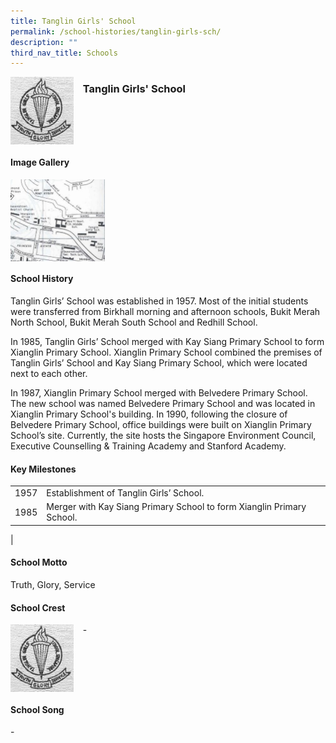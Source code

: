 ```yaml
---
title: Tanglin Girls' School
permalink: /school-histories/tanglin-girls-sch/
description: ""
third_nav_title: Schools
---
```

<img src="/images/tanglingirlssch1.png" style="width:20%;margin-right:15px;" align = "left">

### **Tanglin Girls' School**

<br clear="left">

#### **Image Gallery**

<p><a href="https://staging.d1yxymztqoj7qn.amplifyapp.com/images/pic.jpg">  
<img src="/images/tanglingirlssch2.jpg" style="width:30%;margin-right:15px;" align = "left">
</a></p>

<br clear="left">

#### **School History**
Tanglin Girls’ School was established in 1957. Most of the initial students were transferred from Birkhall morning and afternoon schools, Bukit Merah North School, Bukit Merah South School and Redhill School.

In 1985, Tanglin Girls’ School merged with Kay Siang Primary School to form Xianglin Primary School. Xianglin Primary School combined the premises of Tanglin Girls’ School and Kay Siang Primary School, which were located next to each other.

In 1987, Xianglin Primary School merged with Belvedere Primary School. The new school was named Belvedere Primary School and was located in Xianglin Primary School's building. In 1990, following the closure of Belvedere Primary School, office buildings were built on Xianglin Primary School’s site. Currently, the site hosts the Singapore Environment Council, Executive Counselling & Training Academy and Stanford Academy.

#### **Key Milestones**

|  |  |
|:---:|---|
| 1957 | Establishment of Tanglin Girls’ School. |
| 1985 | Merger with Kay Siang Primary School to form Xianglin Primary School. |
|

#### **School Motto**
Truth, Glory, Service

#### **School Crest**
<img src="/images/tanglingirlssch1.png" style="width:20%;margin-right:15px;" align = "left">

\-

<br clear="left">

#### **School Song**

\-